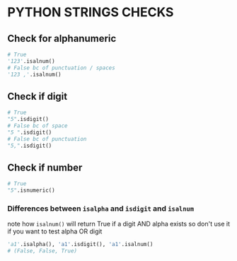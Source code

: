 # PYTHON STRINGS CHECKS

## Check for alphanumeric

```python
# True
'123'.isalnum()
# False bc of punctuation / spaces
'123 ,'.isalnum()
```

## Check if digit

```python
# True
"5".isdigit()
# False bc of space
"5 ".isdigit()
# False bc of punctuation
"5,".isdigit()
```

## Check if number

```python
# True
"5".isnumeric()
```

### Differences between `isalpha` and `isdigit` and `isalnum`
note how `isalnum()` will return True if a digit AND alpha exists
so don't use it if you want to test alpha OR digit
```python
'a1'.isalpha(), 'a1'.isdigit(), 'a1'.isalnum()
# (False, False, True)
```